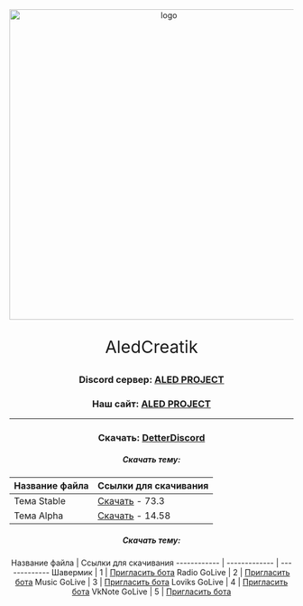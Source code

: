 <div id="logo" align="center">
<img src="https://i.imgur.com/0RGA4mn.png" alt="logo" style="width:550px;height:auto"> 
<p align="center" style="font-size:30px">AledCreatik</p>

### Discord сервер: [ALED PROJECT](https://discord.gg/5BM4XD3qxM)
### Наш сайт: [ALED PROJECT](https://aledproject.github.io)
---

### Скачать: [DetterDiscord](https://BetterDiscord.app)
##### Скачать тему: 
Название файла | Ссылки для скачивания
------------ | -------------
Тема Stable | [Скачать](https://github.com/ALEDPROJECT/ALED-THEME/releases/download/R-Stable/aledproject-relese.theme.css) - 73.3
Тема Alpha  | [Скачать](https://github.com/ALEDPROJECT/ALED-THEME/releases/download/A-14.58/aledproject-alpha.theme.css) - 14.58

##### Скачать тему: 
Название файла | Ссылки для скачивания
------------ | ------------- | -------------
Шавермик      | 1 | [Пригласить бота](https://github.com/ALEDPROJECT/ALED-THEME/releases/download/R-Stable/aledproject-relese.theme.css)
Radio GoLive  | 2 | [Пригласить бота](https://github.com/ALEDPROJECT/ALED-THEME/releases/download/A-14.58/aledproject-alpha.theme.css)
Music GoLive  | 3 | [Пригласить бота](https://github.com/ALEDPROJECT/ALED-THEME/releases/download/A-14.58/aledproject-alpha.theme.css)
Loviks GoLive | 4 | [Пригласить бота](https://github.com/ALEDPROJECT/ALED-THEME/releases/download/A-14.58/aledproject-alpha.theme.css)
VkNote GoLive | 5 | [Пригласить бота](https://github.com/ALEDPROJECT/ALED-THEME/releases/download/A-14.58/aledproject-alpha.theme.css)
